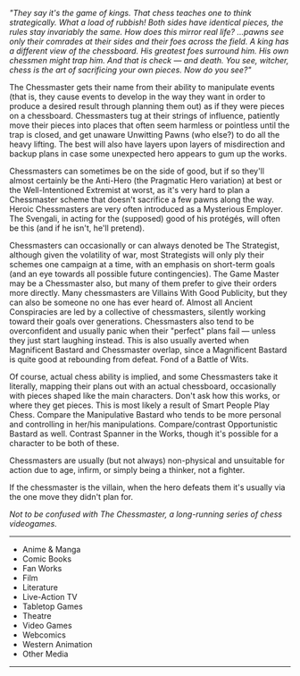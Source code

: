 _"They say it's the game of kings. That chess teaches one to think strategically. What a load of rubbish! Both sides have identical pieces, the rules stay invariably the same. How does this mirror real life? ...pawns see only their comrades at their sides and their foes across the field. A king has a different view of the chessboard. His greatest foes surround him. His own chessmen might trap him. And that is check — and death. You see, witcher, chess is the art of sacrificing your own pieces. Now do you see?"_

The Chessmaster gets their name from their ability to manipulate events (that is, they cause events to develop in the way they want in order to produce a desired result through planning them out) as if they were pieces on a chessboard. Chessmasters tug at their strings of influence, patiently move their pieces into places that often seem harmless or pointless until the trap is closed, and get unaware Unwitting Pawns (who else?) to do all the heavy lifting. The best will also have layers upon layers of misdirection and backup plans in case some unexpected hero appears to gum up the works.

Chessmasters can sometimes be on the side of good, but if so they'll almost certainly be the Anti-Hero (the Pragmatic Hero variation) at best or the Well-Intentioned Extremist at worst, as it's very hard to plan a Chessmaster scheme that doesn't sacrifice a few pawns along the way. Heroic Chessmasters are very often introduced as a Mysterious Employer. The Svengali, in acting for the (supposed) good of his protégés, will often be this (and if he isn't, he'll pretend).

Chessmasters can occasionally or can always denoted be The Strategist, although given the volatility of war, most Strategists will only ply their schemes one campaign at a time, with an emphasis on short-term goals (and an eye towards all possible future contingencies). The Game Master may be a Chessmaster also, but many of them prefer to give their orders more directly. Many chessmasters are Villains With Good Publicity, but they can also be someone no one has ever heard of. Almost all Ancient Conspiracies are led by a collective of chessmasters, silently working toward their goals over generations. Chessmasters also tend to be overconfident and usually panic when their "perfect" plans fail — unless they just start laughing instead. This is also usually averted when Magnificent Bastard and Chessmaster overlap, since a Magnificent Bastard is quite good at rebounding from defeat. Fond of a Battle of Wits.

Of course, actual chess ability is implied, and some Chessmasters take it literally, mapping their plans out with an actual chessboard, occasionally with pieces shaped like the main characters. Don't ask how this works, or where they get pieces. This is most likely a result of Smart People Play Chess. Compare the Manipulative Bastard who tends to be more personal and controlling in her/his manipulations. Compare/contrast Opportunistic Bastard as well. Contrast Spanner in the Works, though it's possible for a character to be both of these.

Chessmasters are usually (but not always) non-physical and unsuitable for action due to age, infirm, or simply being a thinker, not a fighter.

If the chessmaster is the villain, when the hero defeats them it's usually via the one move they didn't plan for.

_Not to be confused with The Chessmaster, a long-running series of chess videogames._

___

-   Anime & Manga
-   Comic Books
-   Fan Works
-   Film
-   Literature
-   Live-Action TV
-   Tabletop Games
-   Theatre
-   Video Games
-   Webcomics
-   Western Animation
-   Other Media

___